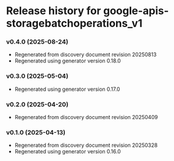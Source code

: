 # Release history for google-apis-storagebatchoperations_v1

### v0.4.0 (2025-08-24)

* Regenerated from discovery document revision 20250813
* Regenerated using generator version 0.18.0

### v0.3.0 (2025-05-04)

* Regenerated using generator version 0.17.0

### v0.2.0 (2025-04-20)

* Regenerated from discovery document revision 20250409

### v0.1.0 (2025-04-13)

* Regenerated from discovery document revision 20250328
* Regenerated using generator version 0.16.0

